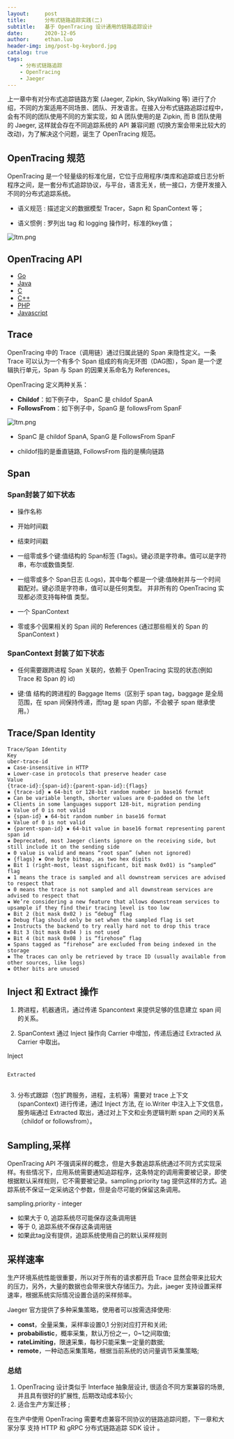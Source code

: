 ```yaml
---
layout:     post
title:      分布式链路追踪实践(二)
subtitle:   基于 OpenTracing 设计通用的链路追踪设计
date:       2020-12-05
author:     ethan.luo
header-img: img/post-bg-keybord.jpg
catalog: true
tags:
    - 分布式链路追踪
    - OpenTracing
    - Jaeger
---
```


上一章中有对分布式追踪链路方案 (Jaeger, Zipkin, SkyWalking 等) 进行了介绍，不同的方案适用不同场景、团队、开发语言。在接入分布式链路追踪过程中，会有不同的团队使用不同的方案实现，如 A 团队使用的是 Zipkin, 而 B 团队使用的 Jaeger, 这样就会存在不同追踪系统的 API 兼容问题 (切换方案会带来比较大的改动)，为了解决这个问题，诞生了 OpenTracing 规范。


## OpenTracing 规范

OpenTracing 是⼀个轻量级的标准化层，它位于应⽤程序/类库和追踪或⽇志分析程序之间，是⼀套分布式追踪协议，与平台，语⾔⽆关，统⼀接⼝，⽅便开发接⼊不同的分布式追踪系统。

- 语义规范 : 描述定义的数据模型 Tracer，Sapn 和 SpanContext 等；

- 语义惯例 : 罗列出 tag 和 logging 操作时，标准的key值；

![ltm.png](http://codeandcode0x.github.io/img/blogs/distributed_tracing_2/1.png)



## OpenTracing API 

- [Go](https://github.com/opentracing/opentracing-go)
- [Java](https://github.com/opentracing/opentracing-java)
- [C](https://github.com/opentracing/opentracing-c)
- [C++](https://github.com/opentracing/opentracing-cpp)
- [PHP](https://github.com/opentracing/opentracing-php)
- [Javascript](https://github.com/opentracing/opentracing-javascript)


## Trace

OpenTracing 中的 Trace（调⽤链）通过归属此链的 Span 来隐性定义。⼀条 Trace 可以认为⼀个有多个 Span 组成的有向⽆环图（DAG图），Span 是⼀个逻辑执⾏单元，Span 与 Span 的因果关系命名为 References。

OpenTracing 定义两种关系：

- **Childof**：如下例⼦中， SpanC 是 childof SpanA 
- **FollowsFrom**：如下例⼦中，SpanG 是 followsFrom SpanF

![ltm.png](http://codeandcode0x.github.io/img/blogs/distributed_tracing_2/2.png)


- SpanC 是 childof SpanA, SpanG 是 FollowsFrom SpanF

- childof指的是垂直链路, FollowsFrom 指的是横向链路 



## Span

### Span封装了如下状态

- 操作名称

- 开始时间戳

- 结束时间戳

- ⼀组零或多个键:值结构的 Span标签 (Tags)。键必须是字符串。值可以是字符串，布尔或数值类型. 

- ⼀组零或多个 Span⽇志 (Logs)，其中每个都是⼀个键:值映射并与⼀个时间戳配对。键必须是字符串，值可以是任何类型。 并⾮所有的 OpenTracing 实现都必须⽀持每种值
类型。
- ⼀个 SpanContext

- 零或多个因果相关的 Span 间的 References (通过那些相关的 Span 的 SpanContext ) 


### SpanContext 封装了如下状态

- 任何需要跟跨进程 Span 关联的，依赖于 OpenTracing 实现的状态(例如 Trace 和 Span 的 id)

- 键:值 结构的跨进程的 Baggage Items（区别于 span tag，baggage 是全局范围，在 span 间保持传递，⽽tag 是 span 内部，不会被⼦ span 继承使⽤。）


## Trace/Span Identity

```
Trace/Span Identity 
Key 
uber-trace-id
▪ Case-insensitive in HTTP
▪ Lower-case in protocols that preserve header case
Value 
{trace-id}:{span-id}:{parent-span-id}:{flags}
▪ {trace-id} ▪ 64-bit or 128-bit random number in base16 format
▪ Can be variable length, shorter values are 0-padded on the left
▪ Clients in some languages support 128-bit, migration pending
▪ Value of 0 is not valid
▪ {span-id} ▪ 64-bit random number in base16 format
▪ Value of 0 is not valid
▪ {parent-span-id} ▪ 64-bit value in base16 format representing parent span id
▪ Deprecated, most Jaeger clients ignore on the receiving side, but still include it on the sending side
▪ 0 value is valid and means “root span” (when not ignored)
▪ {flags} ▪ One byte bitmap, as two hex digits
▪ Bit 1 (right-most, least significant, bit mask 0x01) is “sampled” flag
▪ 1 means the trace is sampled and all downstream services are advised to respect that
▪ 0 means the trace is not sampled and all downstream services are advised to respect that
▪ We’re considering a new feature that allows downstream services to upsample if they find their tracing level is too low
▪ Bit 2 (bit mask 0x02 ) is “debug” flag
▪ Debug flag should only be set when the sampled flag is set
▪ Instructs the backend to try really hard not to drop this trace
▪ Bit 3 (bit mask 0x04 ) is not used
▪ Bit 4 (bit mask 0x08 ) is “firehose” flag
▪ Spans tagged as “firehose” are excluded from being indexed in the storage
▪ The traces can only be retrieved by trace ID (usually available from other sources, like logs)
▪ Other bits are unused
```

## Inject 和 Extract 操作

1. 跨进程，机器通讯，通过传递 Spancontext 来提供⾜够的信息建⽴ span 间的关系。

2. SpanContext 通过 Inject 操作向 Carrier 中增加，传递后通过 Extracted 从 Carrier 中取出。 

Inject

```go

Extracted
```

```go

```

3. 分布式跟踪（包扩跨服务，进程，主机等）需要对 trace 上下⽂ (spanContext) 进⾏传递，通过 Inject ⽅法, 在 io.Writer 中注⼊上下⽂信息，服务端通过 Extracted 取出，通过对上下⽂和业务逻辑判断 span 之间的关系（childof or followsfrom）。




## Sampling,采样

OpenTracing API 不强调采样的概念，但是⼤多数追踪系统通过不同⽅式实现采样。有些情况下，应⽤系统需要通知追踪程序，这条特定的调⽤需要被记录，即使根据默认采样规则，它不需要被记录。sampling.priority tag 提供这样的⽅式。追踪系统不保证⼀定采纳这个参数，但是会尽可能的保留这条调⽤。

sampling.priority - integer 
- 如果⼤于 0, 追踪系统尽可能保存这条调⽤链
- 等于 0, 追踪系统不保存这条调⽤链
- 如果此tag没有提供，追踪系统使⽤⾃⼰的默认采样规则

## 采样速率

⽣产环境系统性能很重要，所以对于所有的请求都开启 Trace 显然会带来⽐较⼤的压⼒，另外，⼤量的数据也会带来很⼤存储压⼒。为此，jaeger ⽀持设置采样速率，根据系统实际情况设置合适的采样频率。

Jaeger 官⽅提供了多种采集策略，使⽤者可以按需选择使⽤:
- **const**，全量采集，采样率设置0,1 分别对应打开和关闭;
- **probabilistic**，概率采集，默认万份之⼀，0~1之间取值;
- **rateLimiting**，限速采集，每秒只能采集⼀定量的数据;
- **remote**，⼀种动态采集策略，根据当前系统的访问量调节采集策略;


### 总结
1. OpenTracing 设计类似于 Interface 抽象层设计, 很适合不同方案兼容的场景, 并且具有很好的扩展性, 后期改动成本较小; 
2. 适合生产方案迁移 ;

在生产中使用 OpenTracing 需要考虑兼容不同协议的链路追踪问题，下一章和大家分享 支持 HTTP 和 gRPC 分布式链路追踪 SDK 设计 。




